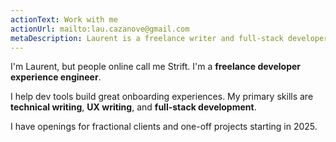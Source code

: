 ```yaml
---
actionText: Work with me
actionUrl: mailto:lau.cazanove@gmail.com
metaDescription: Laurent is a freelance writer and full-stack developer. He helps devtools companies create documentation, SDKs, and marketing copy.
---
```


<!-- ## 👋 About me -->

I'm Laurent, but people online call me Strift. I'm a **freelance developer experience engineer**.

I help dev tools build great onboarding experiences. My primary skills are **technical writing**, **UX writing**, and **full-stack development**.

I have openings for fractional clients and one-off projects starting in 2025.
